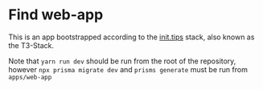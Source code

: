 # Find web-app

This is an app bootstrapped according to the [init.tips](https://init.tips) stack, also known as the T3-Stack.

Note that `yarn run dev` should be run from the root of the repository, however `npx prisma migrate dev` and `prisms generate` must be run from `apps/web-app`
